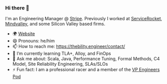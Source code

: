 ### Hi there 👋

<!--
**naiduarvind/naiduarvind** is a ✨ _special_ ✨ repository because its `README.md` (this file) appears on your GitHub profile.

Here are some ideas to get you started:

- 🔭 I’m currently working on ...
- 🌱 I’m currently learning ...
- 👯 I’m looking to collaborate on ...
- 🤔 I’m looking for help with ...
- 💬 Ask me about ...
- 📫 How to reach me: ...
- 😄 Pronouns: ...
- ⚡ Fun fact: ...
-->

I'm an Engineering Manager @ [Stripe](https://stripe.com). Previously I worked at [ServiceRocket](https://servicerocket.com), [Mindvalley](https://mindvalley.com), and some Silicon Valley based firms.

- 🌍 [Website](https://thebility.engineer)
- 😄 Pronouns: he/him
- 📫 How to reach me: https://thebility.engineer/contact/
- 🌱 I’m currently learning TLA+, Alloy, and FinOps
- 💬 Ask me about: Scala, Java, Performance Tuning, Formal Methods, C4 Model, Site Reliability Engineering, SLAs/SLOs
- ⚡ Fun fact: I am a professional racer and a member of the [VP Engineers Pod](https://www.downleft.com/vpeng-leaders/)
